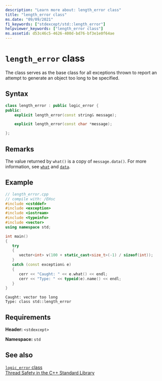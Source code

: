 ```yaml
---
description: "Learn more about: length_error class"
title: "length_error class"
ms.date: "09/09/2021"
f1_keywords: ["stdexcept/std::length_error"]
helpviewer_keywords: ["length_error class"]
ms.assetid: d53c46c5-4626-400d-bd76-bf3e1e0f64ae
---
```

# `length_error` class

The class serves as the base class for all exceptions thrown to report an attempt to generate an object too long to be specified.

## Syntax

```cpp
class length_error : public logic_error {
public:
    explicit length_error(const string& message);

    explicit length_error(const char *message);

};
```

## Remarks

The value returned by `what()` is a copy of `message.data()`. For more information, see [`what`](../standard-library/exception-class.md) and [`data`](../standard-library/basic-string-class.md#data).

## Example

```cpp
// length_error.cpp
// compile with: /EHsc
#include <cstddef>
#include <exception>
#include <iostream>
#include <typeinfo>
#include <vector>
using namespace std;

int main()
{
   try
   {
      vector<int> v(100 + static_cast<size_t>(-1) / sizeof(int));
   }
   catch (const exception& e)
   {
      cerr << "Caught: " << e.what() << endl;
      cerr << "Type: " << typeid(e).name() << endl;
   }
}
```

```Output
Caught: vector too long
Type: class std::length_error
```

## Requirements

**Header:** `<stdexcept>`

**Namespace:** `std`

## See also

[`logic_error` class](../standard-library/logic-error-class.md)\
[Thread Safety in the C++ Standard Library](../standard-library/thread-safety-in-the-cpp-standard-library.md)
